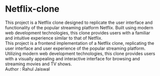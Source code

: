 # Netflix-clone
This project is a Netflix clone designed to replicate the user interface and functionality of the popular streaming platform Netflix. Built using modern web development technologies, this clone provides users with a familiar and intuitive experience similar to that of Netflix.
<br>
This project is a frontend implementation of a Netflix clone, replicating the user interface and user experience of the popular streaming platform. Utilizing modern web development technologies, this clone provides users with a visually appealing and interactive interface for browsing and streaming movies and TV shows.
<br>
Author : Rahul Jaiswal
